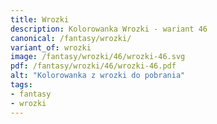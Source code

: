 ```yaml
---
title: Wrozki
description: Kolorowanka Wrozki - wariant 46
canonical: /fantasy/wrozki/
variant_of: wrozki
image: /fantasy/wrozki/46/wrozki-46.svg
pdf: /fantasy/wrozki/46/wrozki-46.pdf
alt: "Kolorowanka z wrozki do pobrania"
tags:
- fantasy
- wrozki
---
```

